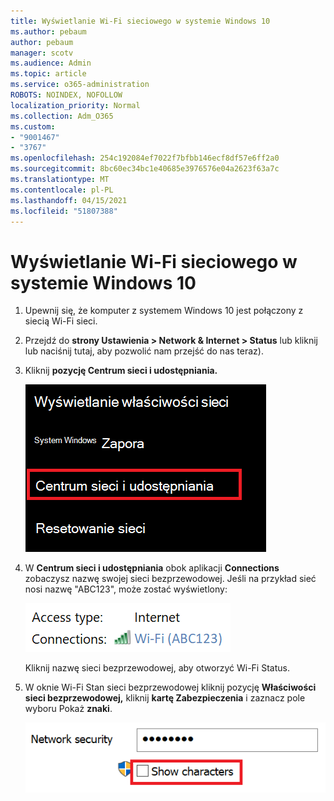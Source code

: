 ```yaml
---
title: Wyświetlanie Wi-Fi sieciowego w systemie Windows 10
ms.author: pebaum
author: pebaum
manager: scotv
ms.audience: Admin
ms.topic: article
ms.service: o365-administration
ROBOTS: NOINDEX, NOFOLLOW
localization_priority: Normal
ms.collection: Adm_O365
ms.custom:
- "9001467"
- "3767"
ms.openlocfilehash: 254c192084ef7022f7bfbb146ecf8df57e6ff2a0
ms.sourcegitcommit: 8bc60ec34bc1e40685e3976576e04a2623f63a7c
ms.translationtype: MT
ms.contentlocale: pl-PL
ms.lasthandoff: 04/15/2021
ms.locfileid: "51807388"
---
```

# <a name="view-wi-fi-network-password-in-windows-10"></a>Wyświetlanie Wi-Fi sieciowego w systemie Windows 10

1. Upewnij się, że komputer z systemem Windows 10 jest połączony z siecią Wi-Fi sieci.

2. Przejdź do **strony Ustawienia > Network & Internet > Status** lub [](ms-settings:network?activationSource=GetHelp) kliknij lub naciśnij tutaj, aby pozwolić nam przejść do nas teraz).

3. Kliknij **pozycję Centrum sieci i udostępniania.**

    ![Centrum sieci i udostępniania.](media/network-sharing-center.png)

4. W **Centrum sieci i udostępniania** obok aplikacji **Connections** zobaczysz nazwę swojej sieci bezprzewodowej. Jeśli na przykład sieć nosi nazwę "ABC123", może zostać wyświetlony:

    ![Połączenia sieciowe.](media/network-connections.png)

    Kliknij nazwę sieci bezprzewodowej, aby otworzyć Wi-Fi Status. 

5. W oknie Wi-Fi Stan sieci bezprzewodowej kliknij pozycję **Właściwości sieci bezprzewodowej,** kliknij **kartę Zabezpieczenia** i zaznacz pole wyboru Pokaż **znaki**.

    ![Pokazywanie Wi-Fi znaków hasła.](media/show-password-characters.png)


